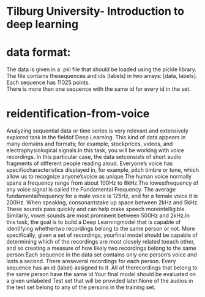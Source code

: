 # Tilburg University- Introduction to deep learning


# data format:
The data is given in a .pkl file that should be loaded using the pickle library.  
The file contains thesequences and ids (labels) in two arrays:  [data, labels].  Each sequence has 11025 points.  
There is more than one sequence with the same id for every id in the set.

# reidentification-from-voice
Analyzing sequential data or time series is very relevant and extensively explored task in the fieldof Deep Learning.  This kind of data appears in many domains and formats;  for example,  stockprices, videos, and electrophysiological signals.In this task,  you will be working with voice recordings.  In this particular case,  the data setconsists of short audio fragments of different people reading aloud.  Everyone’s voice has specificcharacteristics displayed in, for example, pitch timbre or tone, which allow us to recognize anyone’svoice as unique.The  human  voice  normally  spans  a  frequency  range  from  about  100Hz  to  8kHz.The  lowestfrequency  of  any  voice  signal  is  called  the  Fundamental  Frequency.   The  average  fundamentalfrequency for a male voice is 125Hz, and for a female voice it is 200Hz.  When speaking, consonantstake up space between 2kHz and 5kHz.  These sounds pass quickly and can help make speech moreintelligible.  Similarly, vowel sounds are most prominent between 500Hz and 2kHz.In this task, the goal is to build a Deep Learningmodel that is capable of identifying whethertwo recordings belong to the same person or not.  More specifically, given a set of recordings, yourfinal model should be capable of determining which of the recordings are most closely related toeach other, and so creating a measure of how likely two recordings belong to the same person.Each sequence in the data set contains only one person’s voice and lasts a second.  There areseveral  recordings  for  each  person.   Every  sequence  has  an  id  (label)  assigned  to  it.   All  of  therecordings that belong to the same person have the same id.Your final model should be evaluated on a given unlabeled Test set that will be provided later.None of the audios in the test set belong to any of the persons in the training set.
